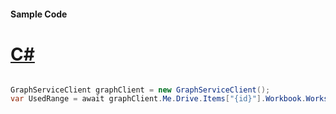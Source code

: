 #### Sample Code
# [C#](#tab/Csharp)

```C#

GraphServiceClient graphClient = new GraphServiceClient();
var UsedRange = await graphClient.Me.Drive.Items["{id}"].Workbook.Worksheets["{id|name}"].UsedRange.Request().GetAsync();

```